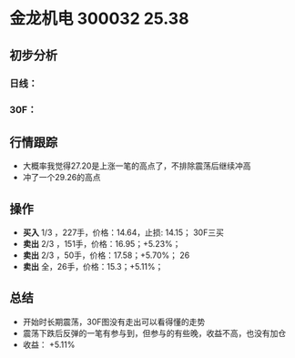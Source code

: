 # 金龙机电 300032 25.38
## 初步分析
### 日线：
  
### 30F：
  
## 行情跟踪
  - 大概率我觉得27.20是上涨一笔的高点了，不排除震荡后继续冲高
  - 冲了一个29.26的高点
## 操作
  - **买入** 1/3 ，227手，价格：14.64，止损: 14.15； 30F三买
  - **卖出** 2/3 ，151手，价格：16.95；+5.23%；
  - **卖出** 2/3 ，50手，价格：17.58；+5.70%； 26
  - **卖出** 全，26手，价格：15.3；+5.11%；

## 总结
  - 开始时长期震荡，30F图没有走出可以看得懂的走势
  - 震荡下跌后反弹的一笔有参与到，但参与的有些晚，收益不高，也没有加仓
  - 收益： +5.11%
